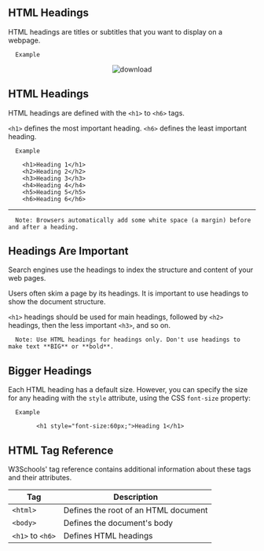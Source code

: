 HTML Headings
---


HTML headings are titles or subtitles that you want to display on a webpage.

      Example

<p align = "center"

![download](https://user-images.githubusercontent.com/47166768/190172730-a5b337f6-c9be-470d-95e9-97591c3c2df8.png)

</p>














HTML Headings
---
HTML headings are defined with the `<h1>` to `<h6>` tags.

`<h1>` defines the most important heading. `<h6>` defines the least important heading.

      Example
      
        <h1>Heading 1</h1>
        <h2>Heading 2</h2>
        <h3>Heading 3</h3>
        <h4>Heading 4</h4>
        <h5>Heading 5</h5>
        <h6>Heading 6</h6>
---
      Note: Browsers automatically add some white space (a margin) before and after a heading.
    

Headings Are Important
---
Search engines use the headings to index the structure and content of your web pages.

Users often skim a page by its headings. It is important to use headings to show the document structure.

`<h1>` headings should be used for main headings, followed by `<h2>` headings, then the less important `<h3>`, and so on.


      Note: Use HTML headings for headings only. Don't use headings to make text **BIG** or **bold**.


Bigger Headings
---
Each HTML heading has a default size. However, you can specify the size for any heading with the `style` attribute, using the CSS `font-size` property:

      Example
      
            <h1 style="font-size:60px;">Heading 1</h1>







HTML Tag Reference
---
W3Schools' tag reference contains additional information about these tags and their attributes.

|Tag|Description|
|-|-|
|`<html>`|Defines the root of an HTML document|
|`<body>`|Defines the document's body|
|`<h1>` to `<h6>`|Defines HTML headings






